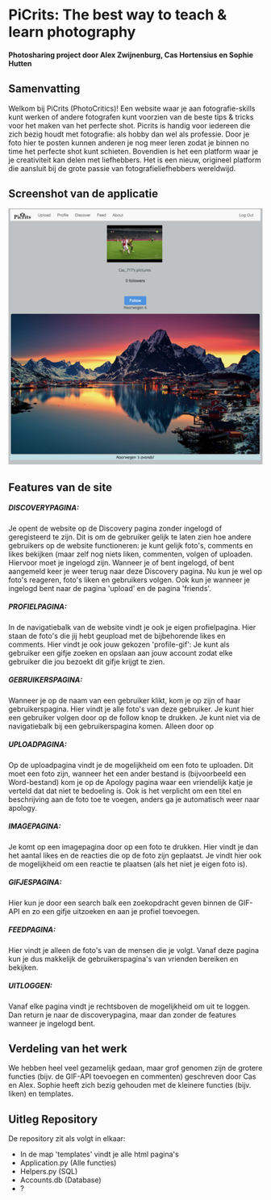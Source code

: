 # PiCrits: The best way to teach & learn photography
#### Photosharing project door Alex Zwijnenburg, Cas Hortensius en Sophie Hutten

## Samenvatting
Welkom bij PiCrits (PhotoCritics)! Een website waar je aan fotografie-skills kunt werken of andere fotografen kunt voorzien van de beste tips & tricks voor het maken van het perfecte shot. Picrits is handig voor iedereen die zich bezig houdt met fotografie: als hobby dan wel als professie. Door je foto hier te posten kunnen anderen je nog meer leren zodat je binnen no time het perfecte shot kunt schieten. Bovendien is het een platform waar je je creativiteit kan delen met liefhebbers. Het is een nieuw, origineel platform die aansluit bij de grote passie van fotografieliefhebbers wereldwijd. 

## Screenshot van de applicatie
![image](docs/screenshotwebsite.jpg)

## Features van de site
##### DISCOVERYPAGINA:
Je opent de website op de Discovery pagina zonder ingelogd of geregisteerd te zijn. Dit is om de gebruiker gelijk te laten zien hoe andere gebruikers op de website functioneren: je kunt gelijk foto's, comments en likes bekijken (maar zelf nog niets liken, commenten, volgen of uploaden. Hiervoor moet je ingelogd zijn. Wanneer je of bent ingelogd, of bent aangemeld keer je weer terug naar deze Discovery pagina. Nu kun je wel op foto's reageren, foto's liken en gebruikers volgen. Ook kun je wanneer je ingelogd bent naar de pagina 'upload' en de pagina 'friends'.
##### PROFIELPAGINA:
In de navigatiebalk van de website vindt je ook je eigen profielpagina. Hier staan de foto's die jij hebt geupload met de bijbehorende likes en comments. Hier vindt je ook jouw gekozen 'profile-gif': Je kunt als gebruiker een gifje zoeken en opslaan aan jouw account zodat elke gebruiker die jou bezoekt dit gifje krijgt te zien. 
##### GEBRUIKERSPAGINA:
Wanneer je op de naam van een gebruiker klikt, kom je op zijn of haar gebruikerspagina. Hier vindt je alle foto's van deze gebruiker. Je kunt hier een gebruiker volgen door op de follow knop te drukken. Je kunt niet via de navigatiebalk bij een gebruikerspagina komen. Alleen door op 
##### UPLOADPAGINA: 
Op de uploadpagina vindt je de mogelijkheid om een foto te uploaden. Dit moet een foto zijn, wanneer het een ander bestand is (bijvoorbeeld een Word-bestand) kom je op de Apology pagina waar een vriendelijk katje je verteld dat dat niet te bedoeling is. Ook is het verplicht om een titel en beschrijving aan de foto toe te voegen, anders ga je automatisch weer naar apology. 
##### IMAGEPAGINA:
Je komt op een imagepagina door op een foto te drukken. Hier vindt je dan het aantal likes en de reacties die op de foto zijn geplaatst. Je vindt hier ook de mogelijkheid om een reactie te plaatsen (als het niet je eigen foto is). 
##### GIFJESPAGINA:
Hier kun je door een search balk een zoekopdracht geven binnen de GIF-API en zo een gifje uitzoeken en aan je profiel toevoegen. 
##### FEEDPAGINA:
Hier vindt je alleen de foto's van de mensen die je volgt. Vanaf deze pagina kun je dus makkelijk de gebruikerspagina's van vrienden bereiken en bekijken. 
##### UITLOGGEN:
Vanaf elke pagina vindt je rechtsboven de mogelijkheid om uit te loggen. Dan return je naar de discoverypagina, maar dan zonder de features wanneer je ingelogd bent. 

## Verdeling van het werk 
We hebben heel veel gezamelijk gedaan, maar grof genomen zijn de grotere functies (bijv. de GIF-API toevoegen en commenten) geschreven door Cas en Alex. Sophie heeft zich bezig gehouden met de kleinere functies (bijv. liken) en templates. 

## Uitleg Repository
De repository zit als volgt in elkaar:
- In de map 'templates' vindt je alle html pagina's
- Application.py (Alle functies)
- Helpers.py (SQL)
- Accounts.db (Database)
- ?
 
